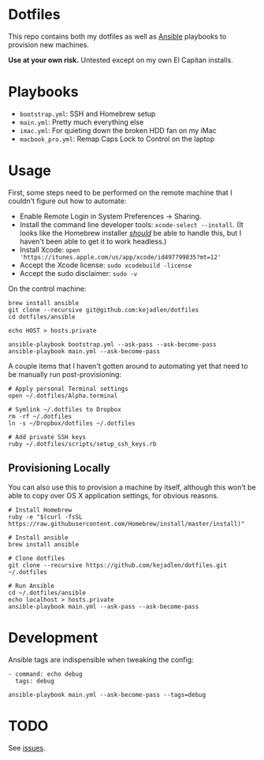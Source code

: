 # Dotfiles

This repo contains both my dotfiles as well as [Ansible][ansible] playbooks to
provision new machines.

**Use at your own risk.** Untested except on my own El Capitan installs.

[ansible]: https://github.com/ansible/ansible

# Playbooks

- `bootstrap.yml`: SSH and Homebrew setup
- `main.yml`: Pretty much everything else
- `imac.yml`: For quieting down the broken HDD fan on my iMac
- `macbook_pro.yml`: Remap Caps Lock to Control on the laptop

# Usage

First, some steps need to be performed on the remote machine that I couldn't
figure out how to automate:

- Enable Remote Login in System Preferences -> Sharing.
- Install the command line developer tools: `xcode-select --install`. (It looks
like the Homebrew installer [_should_][xcode-select-cli] be able to handle
this, but I haven't been able to get it to work headless.)
- Install Xcode: `open 'https://itunes.apple.com/us/app/xcode/id497799835?mt=12'`
- Accept the Xcode license: `sudo xcodebuild -license`
- Accept the sudo disclaimer: `sudo -v`

[xcode-select-cli]: https://github.com/Homebrew/install/blob/master/install#L207-L216

On the control machine:

```
brew install ansible
git clone --recursive git@github.com:kejadlen/dotfiles
cd dotfiles/ansible

echo HOST > hosts.private

ansible-playbook bootstrap.yml --ask-pass --ask-become-pass
ansible-playbook main.yml --ask-become-pass
```

A couple items that I haven't gotten around to automating yet that need to be
manually run post-provisioning:

``` shell
# Apply personal Terminal settings
open ~/.dotfiles/Alpha.terminal

# Symlink ~/.dotfiles to Dropbox
rm -rf ~/.dotfiles
ln -s ~/Dropbox/dotfiles ~/.dotfiles

# Add private SSH keys
ruby ~/.dotfiles/scripts/setup_ssh_keys.rb
```

## Provisioning Locally

You can also use this to provision a machine by itself, although this won't
be able to copy over OS X application settings, for obvious reasons.

``` shell
# Install Homebrew
ruby -e "$(curl -fsSL https://raw.githubusercontent.com/Homebrew/install/master/install)"

# Install ansible
brew install ansible

# Clone dotfiles
git clone --recursive https://github.com/kejadlen/dotfiles.git ~/.dotfiles

# Run Ansible
cd ~/.dotfiles/ansible
echo localhost > hosts.private
ansible-playbook main.yml --ask-pass --ask-become-pass
```

# Development

Ansible tags are indispensible when tweaking the config:

```
- command: echo debug
  tags: debug
```

``` shell
ansible-playbook main.yml --ask-become-pass --tags=debug
```

# TODO

See [issues](https://github.com/kejadlen/dotfiles/issues).
